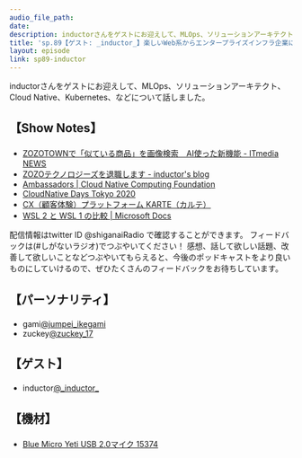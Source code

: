 ```yaml
---
audio_file_path: 
date: 
description: inductorさんをゲストにお迎えして、MLOps、ソリューションアーキテクト、Cloud Native、Kubernetes、などについて話しました。
title: 'sp.89【ゲスト: _inductor_】楽しいWeb系からエンタープライズインフラ企業にあえて転職した理由'
layout: episode
link: sp89-inductor
---
```


<p><span>inductorさんをゲストにお迎えして、MLOps、ソリューションアーキテクト、Cloud Native、Kubernetes、などについて話しました。</span></p>
<h2>
  <p>【Show Notes】</p>
</h2>
<ul>
  <li><a href="https://www.itmedia.co.jp/news/articles/1908/26/news068.html" target="_blank">ZOZOTOWNで「似ている商品」を画像検索　AI使った新機能 - ITmedia NEWS</a></li>
  <li><a href="https://blog.inductor.me/entry/retire-zozotech" target="_blank">ZOZOテクノロジーズを退職します - inductor's blog</a></li>
  <li><a href="https://www.cncf.io/people/ambassadors/" target="_blank">Ambassadors | Cloud Native Computing Foundation</a></li>
  <li><a href="https://event.cloudnativedays.jp/cndt2020" target="_blank">CloudNative Days Tokyo 2020</a></li>
  <li><a href="https://karte.io/" target="_blank">CX（顧客体験）プラットフォーム KARTE（カルテ）</a></li>
  <li><a href="https://docs.microsoft.com/ja-jp/windows/wsl/compare-versions" target="_blank">WSL 2 と WSL 1 の比較 | Microsoft Docs</a></li>
</ul>
<p><span>
  配信情報はtwitter ID @shiganaiRadio で確認することができます。
  フィードバックは(#しがないラジオ)でつぶやいてください！
  感想、話して欲しい話題、改善して欲しいことなどつぶやいてもらえると、今後のポッドキャストをより良いものにしていけるので、ぜひたくさんのフィードバックをお待ちしています。
</span></p>
<h2>
  <p>【パーソナリティ】</p>
</h2>
<ul>
  <li>gami<a href="https://twitter.com/jumpei_ikegami" target="_blank">@jumpei_ikegami</a></li>
  <li>zuckey<a href="https://twitter.com/zuckey_17" target="_blank">@zuckey_17</a></li>
</ul>
<h2>
  <p>【ゲスト】</p>
</h2>
<ul>
  <li>inductor<a href="https://twitter.com/_inductor_" target="_blank">@_inductor_</a></li>
</ul>
<h2>
  <p>【機材】</p>
</h2>
<ul>
  <li><a href="http://amzn.to/2tlkud3" target="_blank">Blue Micro Yeti USB 2.0マイク 15374</a></li>
</ul>